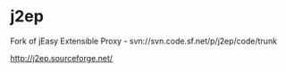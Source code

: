 j2ep
====

Fork of jEasy Extensible Proxy - svn://svn.code.sf.net/p/j2ep/code/trunk

http://j2ep.sourceforge.net/
